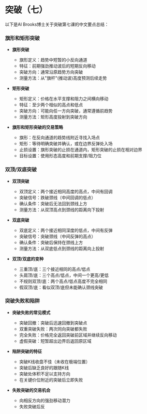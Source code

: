 # 突破（七）

以下是Al Brooks博士关于突破第七课的中文要点总结：

### 旗形和矩形突破
- **旗形突破**
  - 旗形定义：趋势中短暂的小反向通道
  - 特征：前期强劲推动波后的短期反向移动
  - 突破方向：通常沿原趋势方向突破
  - 测量方法：从"旗杆"(推动波)高度预测后续走势

- **矩形突破**
  - 矩形定义：价格在水平支撑和阻力之间横向移动
  - 特征：至少两个相似的高点和低点
  - 突破方向：可能向任一方向突破，通常遵循前趋势
  - 测量方法：矩形高度投射到突破方向

- **旗形和矩形突破的交易策略**
  - 旗形：在反向通道的趋势线附近寻找入场点
  - 矩形：等待明确突破并确认，或在边界反弹处入场
  - 止损设置：旗形突破的止损在通道内，矩形突破的止损在相对边界
  - 目标设置：使用形态高度和前期支撑/阻力位

### 双顶/双底突破
- **双顶突破**
  - 双顶定义：两个接近相同高度的高点，中间有回调
  - 突破信号：跌破颈线（中间回调的低点）
  - 确认条件：突破后无法回到颈线上方
  - 测量方法：从双顶高点到颈线的距离向下投射

- **双底突破**
  - 双底定义：两个接近相同深度的低点，中间有反弹
  - 突破信号：突破颈线（中间反弹的高点）
  - 确认条件：突破后保持在颈线上方
  - 测量方法：从双底低点到颈线的距离向上投射

- **双顶/双底的变种**
  - 三重顶/底：三个接近相同的高点/低点
  - 头肩顶/底：三个高点/低点，中间一个更高/更低
  - 不规则双顶/底：两个高点/低点高度不完全相同
  - 假双顶/底：看似双顶/底但未能确认颈线突破

### 突破失败和陷阱
- **突破失败的常见模式**
  - 突破回撤：突破后迅速回撤到突破点
  - 双重突破失败：两次同向突破都失败
  - 完全失败：价格完全返回突破前区域并继续反向移动
  - 虚假突破：短暂超出边界后返回原区域

- **陷阱突破的特征**
  - 突破K线收盘不佳（未收在极端位置）
  - 突破后缺乏良好的跟随K线
  - 突破处体积不足以支持方向
  - 在关键价位附近的突破后立即失败

- **失败突破的交易机会**
  - 向相反方向的强劲移动潜力
  - 失败突破后反 